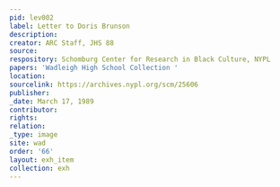 ```yaml
---
pid: lev002
label: Letter to Doris Brunson
description:
creator: ARC Staff, JHS 88
source:
respository: Schomburg Center for Research in Black Culture, NYPL
papers: 'Wadleigh High School Collection '
location:
sourcelink: https://archives.nypl.org/scm/25606
publisher:
_date: March 17, 1989
contributor:
rights:
relation:
_type: image
site: wad
order: '66'
layout: exh_item
collection: exh
---
```

